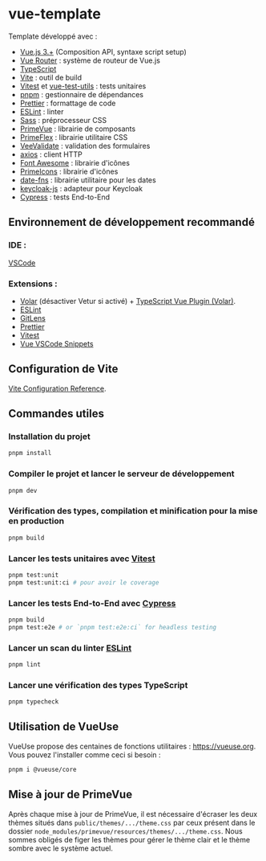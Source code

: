 # vue-template

Template développé avec :

- [Vue.js 3.+](https://vuejs.org/) (Composition API, syntaxe script setup)
- [Vue Router](https://router.vuejs.org/) : système de routeur de Vue.js
- [TypeScript](https://www.typescriptlang.org/)
- [Vite](https://vitejs.dev/) : outil de build
- [Vitest](https://vitest.dev/) et [vue-test-utils](https://test-utils.vuejs.org/) : tests unitaires
- [pnpm](https://pnpm.io/fr/) : gestionnaire de dépendances
- [Prettier](https://prettier.io/) : formattage de code
- [ESLint](https://eslint.org/) : linter
- [Sass](https://sass-lang.com/) : préprocesseur CSS
- [PrimeVue](https://primefaces.org/primevue/) : librairie de composants
- [PrimeFlex](https://www.primefaces.org/primeflex/) : librairie utilitaire CSS
- [VeeValidate](https://vee-validate.logaretm.com/v4/) : validation des formulaires
- [axios](https://axios-http.com/fr/docs/intro) : client HTTP
- [Font Awesome](https://fontawesome.com/v5/search) : librairie d'icônes
- [PrimeIcons](https://primefaces.org/primevue/icons) : librairie d'icônes
- [date-fns](https://date-fns.org/) : librairie utilitaire pour les dates
- [keycloak-js](https://www.npmjs.com/package/keycloak-js) : adapteur pour Keycloak
- [Cypress](https://www.cypress.io/) : tests End-to-End

## Environnement de développement recommandé

### IDE :

[VSCode](https://code.visualstudio.com/)

### Extensions :

- [Volar](https://marketplace.visualstudio.com/items?itemName=vue.volar) (désactiver Vetur si activé) + [TypeScript Vue Plugin (Volar)](https://marketplace.visualstudio.com/items?itemName=vue.vscode-typescript-vue-plugin).
- [ESLint](https://marketplace.visualstudio.com/items?itemName=dbaeumer.vscode-eslint)
- [GitLens](https://marketplace.visualstudio.com/items?itemName=eamodio.gitlens)
- [Prettier](https://marketplace.visualstudio.com/items?itemName=esbenp.prettier-vscode)
- [Vitest](https://marketplace.visualstudio.com/items?itemName=ZixuanChen.vitest-explorer)
- [Vue VSCode Snippets](https://marketplace.visualstudio.com/items?itemName=sdras.vue-vscode-snippets)

## Configuration de Vite

[Vite Configuration Reference](https://vitejs.dev/config/).

## Commandes utiles

### Installation du projet

```sh
pnpm install
```

### Compiler le projet et lancer le serveur de développement

```sh
pnpm dev
```

### Vérification des types, compilation et minification pour la mise en production

```sh
pnpm build
```

### Lancer les tests unitaires avec [Vitest](https://vitest.dev/)

```sh
pnpm test:unit
pnpm test:unit:ci # pour avoir le coverage
```

### Lancer les tests End-to-End avec [Cypress](https://www.cypress.io/)

```sh
pnpm build
pnpm test:e2e # or `pnpm test:e2e:ci` for headless testing
```

### Lancer un scan du linter [ESLint](https://eslint.org/)

```sh
pnpm lint
```

### Lancer une vérification des types TypeScript

```sh
pnpm typecheck
```

## Utilisation de VueUse

VueUse propose des centaines de fonctions utilitaires : https://vueuse.org.  
Vous pouvez l'installer comme ceci si besoin :

```sh
pnpm i @vueuse/core
```

## Mise à jour de PrimeVue

Après chaque mise à jour de PrimeVue, il est nécessaire d'écraser les deux thèmes situés dans `public/themes/.../theme.css` par ceux présent dans le dossier `node_modules/primevue/resources/themes/.../theme.css`. Nous sommes obligés de figer les thèmes pour gérer le thème clair et le thème sombre avec le système actuel.
